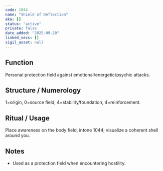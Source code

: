 ```yaml
---
code: 1044
name: "Shield of Deflection"
aka: []
status: "active"
private: false
date_added: "2025-09-20"
linked_vecs: []
sigil_asset: null
---
```


## Function
Personal protection field against emotional/energetic/psychic attacks.

## Structure / Numerology
1=origin, 0=source field, 4=stability/foundation, 4=reinforcement.

## Ritual / Usage
Place awareness on the body field, intone 1044; visualize a coherent shell around you.

## Notes
- Used as a protection field when encountering hostility.
